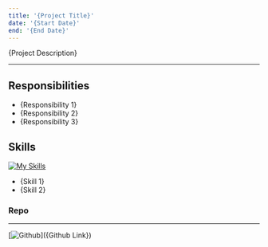 ```yaml
---
title: '{Project Title}'
date: '{Start Date}'
end: '{End Date}'
---
```

{Project Description}


---

## Responsibilities

- {Responsibility 1}
- {Responsibility 2}
- {Responsibility 3}

## Skills
[![My Skills](https://skillicons.dev/icons?i={skills})](https://skillicons.dev)
- {Skill 1}
- {Skill 2}

### Repo
---
[![Github](https://skillicons.dev/icons?i=github)]({Github Link})